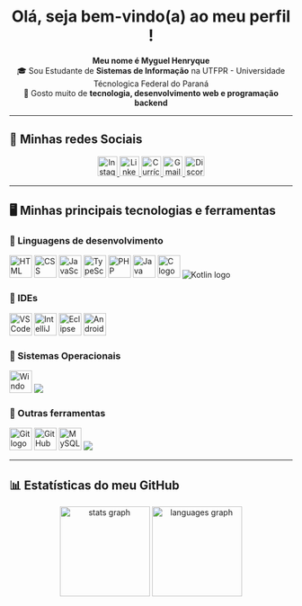<h1 align="center">Olá, seja bem-vindo(a) ao meu perfil !</h1>

<p align="center">
  <b>Meu nome é Myguel Henryque</b> <br>
  🎓 Sou Estudante de <b>Sistemas de Informação</b> na UTFPR - Universidade Técnologica Federal do Paraná<br>
  🚀 Gosto muito de <b>tecnologia, desenvolvimento web e programação backend</b> <br>
</p>

---

## 📱 Minhas redes Sociais
<div align="center">
  <a href="https://www.instagram.com/ymyguel_/" target="_blank">
    <img src="https://img.shields.io/badge/Instagram-E4405F?style=for-the-badge&logo=instagram&logoColor=white" height="35" alt="Instagram logo"/>
  </a>
  <a href="https://www.linkedin.com/in/myguel-henryque-1160b72a1/" target="_blank">
    <img src="https://img.shields.io/badge/LinkedIn-0077B5?style=for-the-badge&logo=linkedin&logoColor=white" height="35" alt="LinkedIn logo"/>
  </a>
  <a href="http://lattes.cnpq.br/3171242305410582" target="_blank">
    <img src="https://img.shields.io/badge/Lattes-2E7D32?style=for-the-badge&logo=readthedocs&logoColor=white" height="35" alt="Currículo Lattes"/>
  </a>
  <a href="mailto:myguelhenry05@gmail.com" target="_blank">
    <img src="https://img.shields.io/badge/Gmail-D14836?style=for-the-badge&logo=gmail&logoColor=white" height="35" alt="Gmail logo"/>
  </a>
  <a href="https://discord.com/users/962212187370307584" target="_blank">
    <img src="https://img.shields.io/badge/Discord-7289DA?style=for-the-badge&logo=discord&logoColor=white" height="35" alt="Discord logo"/>
  </a>
</div>

---

## 🖥️ Minhas principais tecnologias e ferramentas

### 🔹 Linguagens de desenvolvimento
<div align="left">
  <img src="https://cdn.jsdelivr.net/gh/devicons/devicon/icons/html5/html5-original.svg" height="40" alt="HTML logo"/>
  <img src="https://cdn.jsdelivr.net/gh/devicons/devicon/icons/css3/css3-original.svg" height="40" alt="CSS logo"/>
  <img src="https://cdn.jsdelivr.net/gh/devicons/devicon/icons/javascript/javascript-original.svg" height="40" alt="JavaScript logo"/>
  <img src="https://cdn.jsdelivr.net/gh/devicons/devicon/icons/typescript/typescript-original.svg" height="40" alt="TypeScript logo"/>
  <img src="https://cdn.jsdelivr.net/gh/devicons/devicon/icons/php/php-original.svg" height="40" alt="PHP logo"/>
  <img src="https://cdn.jsdelivr.net/gh/devicons/devicon/icons/java/java-original.svg" height="40" alt="Java logo"/>
  <img src="https://cdn.jsdelivr.net/gh/devicons/devicon/icons/c/c-original.svg" height="40" alt="C logo"/>
  <img src="https://cdn.jsdelivr.net/gh/devicons/devicon@latest/icons/kotlin/kotlin-original.svg" heitgh="40" alt="Kotlin logo"/>
</div>

### 🔹 IDEs
<div align="left">
  <img src="https://cdn.jsdelivr.net/gh/devicons/devicon/icons/vscode/vscode-original.svg" height="40" alt="VSCode logo"/>
  <img src="https://cdn.jsdelivr.net/gh/devicons/devicon/icons/intellij/intellij-original.svg" height="40" alt="IntelliJ logo"/>
  <img src="https://cdn.jsdelivr.net/gh/devicons/devicon/icons/eclipse/eclipse-original.svg" height="40" alt="Eclipse logo"/>
  <img src="https://cdn.jsdelivr.net/gh/devicons/devicon@latest/icons/androidstudio/androidstudio-original.svg" height="40" alt="Android Studio logo"/>
</div>

### 🔹 Sistemas Operacionais
<div align="left">
  <img src="https://cdn.jsdelivr.net/gh/devicons/devicon/icons/windows8/windows8-original.svg" height="40" alt="Windows logo"/>
  <img src="https://cdn.jsdelivr.net/gh/devicons/devicon@latest/icons/debian/debian-original.svg" />
</div>

### 🔹 Outras ferramentas
<div align="left">
  <img src="https://cdn.jsdelivr.net/gh/devicons/devicon/icons/git/git-original.svg" height="40" alt="Git logo"/>
  <img src="https://cdn.jsdelivr.net/gh/devicons/devicon/icons/github/github-original.svg" height="40" alt="GitHub logo"/>
  <img src="https://cdn.jsdelivr.net/gh/devicons/devicon/icons/mysql/mysql-original.svg" height="40" alt="MySQL logo"/>
  <img src="https://cdn.jsdelivr.net/gh/devicons/devicon@latest/icons/mariadb/mariadb-original.svg" />
</div>

---

## 📊 Estatísticas do meu GitHub
<div align="center">
  <img src="https://github-readme-stats.vercel.app/api?username=Myguel-H&show_icons=true&theme=dracula&include_all_commits=true&count_private=true&hide_border=false&locale=pt-br" height="160" alt="stats graph"/>
  <img src="https://github-readme-stats.vercel.app/api/top-langs?username=Myguel-H&layout=compact&langs_count=6&theme=dracula&hide_border=false&locale=pt-br" height="160" alt="languages graph"/>
</div>
